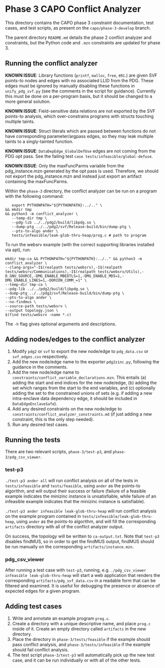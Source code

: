 # Phase 3 CAPO Conflict Analyzer

This directory contains the CAPO phase 3 constraint documentation, test cases, and test scripts, as present on the `capo/phase-3-develop` branch.

The parent directory `README.md` details the phase 2 conflict analyzer and constraints, but the Python code and `.mzn` constraints are updated for phase 3.

## Running the conflict analyzer

**KNOWN ISSUE**: Library functions (`printf`, `malloc`, `free`, etc.) are given SVF points-to nodes and edges with no associated LLID from the PDG. These edges must be ignored by manually disabling these functions in `unify_pdg_svf.py` (see the comments in the script for guidance). Currently this must be done on a per-program basis, but it should be changed to a more general solution.

**KNOWN ISSUE**: Field-sensitive data relations are not exported by the SVF points-to analysis, which over-constrains programs with structs touching multiple taints.

**KNOWN ISSUE**: Struct literals which are passed between functions do not have corresponding parameter/argpass edges, so they may leak multiple taints to a singly-tainted function.

**KNOWN ISSUE**: `DataDepEdge_GlobalDefUse` edges are not coming from the PDG opt pass. See the failing test `case tests/infeasible/global-defuse`.

**KNOWN ISSUE**: Only the maxFuncParms variable from the pdg_instance.mzn generated by the opt pass is used. Therefore, we should not export the pdg_instance.mzn and instead just export an artifact containing the maxFuncParms.

Within the `phase-3` directory, the conflict analyzer can be run on a program with the following command:

```
   export PYTHONPATH="${PYTHONPATH}:../.." \
&& mkdir tmp 
&& python3 -m conflict_analyzer \
   --temp-dir tmp \
   --pdg-lib ../../pdg2/build/libpdg.so \
   --dump-ptg ../../pdg2/svf/Release-build/bin/dump-ptg \
   --pts-to-algo ander \
   tests/infeasible/leak-glob-thru-heap/prog.c # path to program
```

To run the websrv example (with the correct supporting libraries installed via apt), run:

```
mkdir tmp-ca && PYTHONPATH="${PYTHONPATH}:../.." && python3 -m conflict_analyzer \
--clang-args="-I$(realpath tests/websrv),-I$(realpath tests/websrv/Communications),-I$(realpath tests/websrv/Utils),-D_GNU_SOURCE,-DMG_ENABLE_MBEDTLS=1,-DMG_ENABLE_MD5=1,-DMG_ENABLE_LINES=1,-DORION_COMM_=1" \
--temp-dir tmp-ca \
--pdg-lib ../../pdg2/build/libpdg.so \
--dump-ptg ../../pdg2/svf/Release-build/bin/dump-ptg \
--pts-to-algo ander \
--no-findmus \
--source-path tests/websrv \
--output topology.json \
$(find tests/websrv -name *.c)
```

The `-h` flag gives optional arguments and descriptions.

## Adding nodes/edges to the conflict analyzer

1. Modify `pdg2` or `svf` to export the new node/edge to `pdg_data.csv` or `svf_edges.csv` respectively.
2. Add the new node/edge name to the exporter `pdg2zinc.py`, following the guidance in the comments.
3. Add the new node/edge name to `constraints/conflict_variable_declarations.mzn`. This entails (a) adding the start and end indices for the new node/edge, (b) adding the set which ranges from the start to the end variables, and (c) optionally adding the set to the constrained unions of sets (e.g. if adding a new intra-enclave data dependency edge, it should be included in `DataEdgeEnclaveSafe`).
4. Add any desired constraints on the new node/edge to `constraints/conflict_analyzer_constraints.md` (if just adding a new constraint, this is the only step needed).
5. Run any desired test cases.

## Running the tests

There are two relevant scripts, `phase-3/test-p3`, and `phase-3/pdg_csv_viewer`.

### test-p3

`./test-p3 ander all` will run conflict analysis on all of the tests in `tests/infeasible` and `tests/feasible`, using `ander` as the points-to algorithm, and will output their success or failure (failure of a feasible example indicates the minizinc instance is unsatisfiable, while failure of an infeasible example indicates that the minizinc instance is satisfiable).

`./test-p3 ander infeasible leak-glob-thru-heap` will run conflict analysis on the example program contained in `tests/infeasible/leak-glob-thru-heap`, using `ander` as the points-to algorithm, and will fill the corresponding `artifacts` directory with all of the conflict analyzer output.

On success, the topology will be written to `ca-output.txt`. Note that `test-p3` disables findMUS, so in order to get the findMUS output, findMUS should be run manually on the corresponding `artifacts/instance.mzn`.

### pdg_csv_viewer

After running a test case with `test-p3`, running, e.g. `./pdg_csv_viewer infeasible leak-glob-thru-heap` will start a web application that renders the corresponding `artifacts/pdg_svf_data.csv` in a readable form that can be filtered and examined. It is useful for debugging the presence or absence of expected edges for a given program.

## Adding test cases

1. Write and annotate an example program `prog.c`.
2. Create a directory with a unique descriptive name, and place `prog.c` inside of it. Create an empty directory called `artifacts` in the new directory.
3. Place the directory in `phase-3/tests/feasible` if the example should pass conflict analysis, and `phase-3/tests/infeasible` if the example should fail conflict analysis.
4. The test script `phase-3/test-p3` will automatically pick up the new test case, and it can be run individually or with all of the other tests.